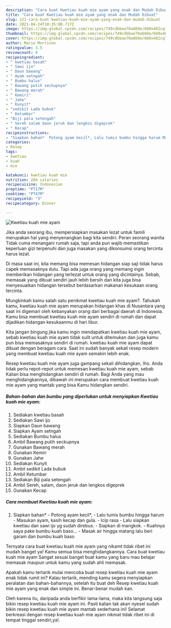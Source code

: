 ```yaml
---
description: "Cara buat Kwetiau kuah mie ayam yang enak dan Mudah Dibuat"
title: "Cara buat Kwetiau kuah mie ayam yang enak dan Mudah Dibuat"
slug: 121-cara-buat-kwetiau-kuah-mie-ayam-yang-enak-dan-mudah-dibuat
date: 2021-04-24T10:35:00.717Z
image: https://img-global.cpcdn.com/recipes/749cdbbae70a660e/680x482cq70/kwetiau-kuah-mie-ayam-foto-resep-utama.jpg
thumbnail: https://img-global.cpcdn.com/recipes/749cdbbae70a660e/680x482cq70/kwetiau-kuah-mie-ayam-foto-resep-utama.jpg
cover: https://img-global.cpcdn.com/recipes/749cdbbae70a660e/680x482cq70/kwetiau-kuah-mie-ayam-foto-resep-utama.jpg
author: Mario Morrison
ratingvalue: 3.5
reviewcount: 8
recipeingredient:
- " kwetiau basah"
- " Sawi ijo"
- " Daun bawang"
- " Ayam setngah"
- " Bumbu halus"
- " Bawang putih seckupnya"
- " Bawang merah"
- " Kemiri"
- " Jahe"
- " Kunyit"
- "sedikit Lada bubuk"
- " Ketumbar"
- "Biji pala setengah"
- " Sereh salam daon jeruk dan lengkos digeprek"
- " Kecap"
recipeinstructions:
- "Siapkan bahan*  Potong ayam kecil*, Lalu tumis bumbu hingga harum Masukan ayam, kasih kecap dan gula. Icip rasa  Lalu siapkan kwetiau dan sawi ijo yg sudah direbus. Siapkan di mangkok. Kuahnya saya pake bumbu kuah baso... Masak air hingga matang lalu beri garam dan bumbu kuah baso"
categories:
- Resep
tags:
- kwetiau
- kuah
- mie

katakunci: kwetiau kuah mie 
nutrition: 284 calories
recipecuisine: Indonesian
preptime: "PT17M"
cooktime: "PT47M"
recipeyield: "3"
recipecategory: Dinner

---
```



![Kwetiau kuah mie ayam](https://img-global.cpcdn.com/recipes/749cdbbae70a660e/680x482cq70/kwetiau-kuah-mie-ayam-foto-resep-utama.jpg)

Jika anda seorang ibu, mempersiapkan masakan lezat untuk famili merupakan hal yang menyenangkan bagi kita sendiri. Peran seorang  wanita Tidak cuma menangani rumah saja, tapi anda pun wajib memastikan keperluan gizi terpenuhi dan juga masakan yang dikonsumsi orang tercinta harus lezat.

Di masa  saat ini, kita memang bisa memesan hidangan siap saji tidak harus capek memasaknya dulu. Tapi ada juga orang yang memang ingin memberikan hidangan yang terlezat untuk orang yang dicintainya. Sebab, memasak yang dibuat sendiri jauh lebih bersih dan kita juga bisa menyesuaikan hidangan tersebut berdasarkan makanan kesukaan orang tercinta. 



Mungkinkah kamu salah satu penikmat kwetiau kuah mie ayam?. Tahukah kamu, kwetiau kuah mie ayam merupakan hidangan khas di Nusantara yang saat ini digemari oleh kebanyakan orang dari berbagai daerah di Indonesia. Kamu bisa membuat kwetiau kuah mie ayam sendiri di rumah dan dapat dijadikan hidangan kesukaanmu di hari libur.

Kita jangan bingung jika kamu ingin mendapatkan kwetiau kuah mie ayam, sebab kwetiau kuah mie ayam tidak sulit untuk ditemukan dan juga kamu pun bisa memasaknya sendiri di rumah. kwetiau kuah mie ayam dapat dibuat dengan beragam cara. Saat ini sudah banyak sekali resep modern yang membuat kwetiau kuah mie ayam semakin lebih enak.

Resep kwetiau kuah mie ayam juga gampang sekali dihidangkan, lho. Anda tidak perlu repot-repot untuk memesan kwetiau kuah mie ayam, sebab Kalian bisa menghidangkan sendiri di rumah. Bagi Anda yang mau menghidangkannya, dibawah ini merupakan cara membuat kwetiau kuah mie ayam yang mantab yang bisa Kamu hidangkan sendiri.

<!--inarticleads1-->

##### Bahan-bahan dan bumbu yang diperlukan untuk menyiapkan Kwetiau kuah mie ayam:

1. Sediakan  kwetiau basah
1. Sediakan  Sawi ijo
1. Siapkan  Daun bawang
1. Siapkan  Ayam setngah
1. Sediakan  Bumbu halus
1. Ambil  Bawang putih seckupnya
1. Gunakan  Bawang merah
1. Gunakan  Kemiri
1. Gunakan  Jahe
1. Sediakan  Kunyit
1. Ambil sedikit Lada bubuk
1. Ambil  Ketumbar
1. Sediakan Biji pala setengah
1. Ambil  Sereh, salam, daon jeruk dan lengkos digeprek
1. Gunakan  Kecap




<!--inarticleads2-->

##### Cara membuat Kwetiau kuah mie ayam:

1. Siapkan bahan*  - Potong ayam kecil*, - Lalu tumis bumbu hingga harum - Masukan ayam, kasih kecap dan gula. - Icip rasa  - Lalu siapkan kwetiau dan sawi ijo yg sudah direbus. - Siapkan di mangkok. - Kuahnya saya pake bumbu kuah baso... - Masak air hingga matang lalu beri garam dan bumbu kuah baso




Ternyata cara buat kwetiau kuah mie ayam yang nikamt tidak ribet ini mudah banget ya! Kamu semua bisa menghidangkannya. Cara buat kwetiau kuah mie ayam Sangat sesuai banget buat kamu yang baru mau belajar memasak maupun untuk kamu yang sudah ahli memasak.

Apakah kamu tertarik mulai mencoba buat resep kwetiau kuah mie ayam enak tidak rumit ini? Kalau tertarik, mending kamu segera menyiapkan peralatan dan bahan-bahannya, setelah itu buat deh Resep kwetiau kuah mie ayam yang enak dan simple ini. Benar-benar mudah kan. 

Oleh karena itu, daripada anda berfikir lama-lama, maka kita langsung saja bikin resep kwetiau kuah mie ayam ini. Pasti kalian tak akan nyesel sudah bikin resep kwetiau kuah mie ayam mantab sederhana ini! Selamat berkreasi dengan resep kwetiau kuah mie ayam nikmat tidak ribet ini di tempat tinggal sendiri,ya!.

